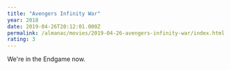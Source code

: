 ```yaml
---
title: "Avengers Infinity War"
year: 2018
date: 2019-04-26T20:12:01.000Z
permalink: /almanac/movies/2019-04-26-avengers-infinity-war/index.html
rating: 3
---
```


We're in the Endgame now.